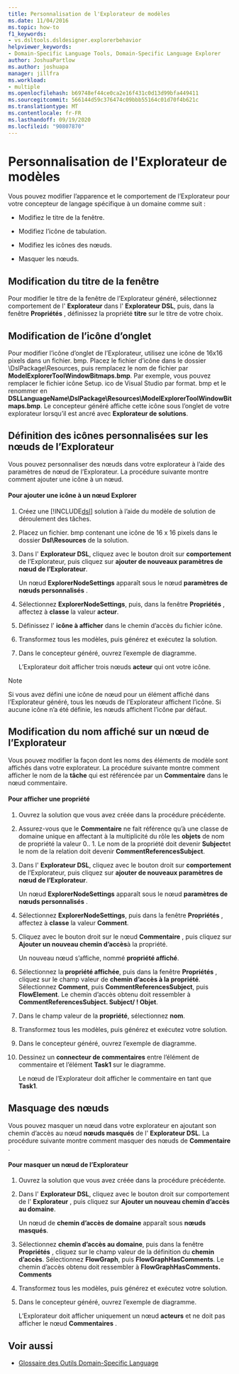 ```yaml
---
title: Personnalisation de l'Explorateur de modèles
ms.date: 11/04/2016
ms.topic: how-to
f1_keywords:
- vs.dsltools.dsldesigner.explorerbehavior
helpviewer_keywords:
- Domain-Specific Language Tools, Domain-Specific Language Explorer
author: JoshuaPartlow
ms.author: joshuapa
manager: jillfra
ms.workload:
- multiple
ms.openlocfilehash: b69748ef44ce0ca2e16f431c0d13d99bfa449411
ms.sourcegitcommit: 566144d59c376474c09bbb55164c01d70f4b621c
ms.translationtype: MT
ms.contentlocale: fr-FR
ms.lasthandoff: 09/19/2020
ms.locfileid: "90807870"
---
```

# <a name="customizing-the-model-explorer"></a>Personnalisation de l'Explorateur de modèles
Vous pouvez modifier l’apparence et le comportement de l’Explorateur pour votre concepteur de langage spécifique à un domaine comme suit :

- Modifiez le titre de la fenêtre.

- Modifiez l’icône de tabulation.

- Modifiez les icônes des nœuds.

- Masquer les nœuds.

## <a name="changing-the-window-title"></a>Modification du titre de la fenêtre
 Pour modifier le titre de la fenêtre de l’Explorateur généré, sélectionnez comportement de l' **Explorateur** dans l' **Explorateur DSL**, puis, dans la fenêtre **Propriétés** , définissez la propriété **titre** sur le titre de votre choix.

## <a name="changing-the-tab-icon"></a>Modification de l’icône d’onglet
 Pour modifier l’icône d’onglet de l’Explorateur, utilisez une icône de 16x16 pixels dans un fichier. bmp. Placez le fichier d’icône dans le dossier \DslPackage\Resources\, puis remplacez le nom de fichier par **ModelExplorerToolWindowBitmaps.bmp**. Par exemple, vous pouvez remplacer le fichier icône Setup. ico de Visual Studio par format. bmp et le renommer en **DSLLanguageName\DslPackage\Resources\ModelExplorerToolWindowBitmaps.bmp**. Le concepteur généré affiche cette icône sous l’onglet de votre explorateur lorsqu’il est ancré avec **Explorateur de solutions**.

## <a name="setting-custom-icons-on-explorer-nodes"></a>Définition des icônes personnalisées sur les nœuds de l’Explorateur
 Vous pouvez personnaliser des nœuds dans votre explorateur à l’aide des paramètres de nœud de l’Explorateur. La procédure suivante montre comment ajouter une icône à un nœud.

#### <a name="to-add-an-icon-to-an-explorer-node"></a>Pour ajouter une icône à un nœud Explorer

1. Créez une [!INCLUDE[dsl](../modeling/includes/dsl_md.md)] solution à l’aide du modèle de solution de déroulement des tâches.

2. Placez un fichier. bmp contenant une icône de 16 x 16 pixels dans le dossier **Dsl\Resources** de la solution.

3. Dans l' **Explorateur DSL**, cliquez avec le bouton droit sur **comportement** de l’Explorateur, puis cliquez sur **ajouter de nouveaux paramètres de nœud de l’Explorateur**.

    Un nœud **ExplorerNodeSettings** apparaît sous le nœud **paramètres de nœuds personnalisés** .

4. Sélectionnez **ExplorerNodeSettings**, puis, dans la fenêtre **Propriétés** , affectez à **classe** la valeur **acteur**.

5. Définissez l' **icône à afficher** dans le chemin d’accès du fichier icône.

6. Transformez tous les modèles, puis générez et exécutez la solution.

7. Dans le concepteur généré, ouvrez l’exemple de diagramme.

    L’Explorateur doit afficher trois nœuds **acteur** qui ont votre icône.

> [!NOTE]
> Si vous avez défini une icône de nœud pour un élément affiché dans l’Explorateur généré, tous les nœuds de l’Explorateur affichent l’icône. Si aucune icône n’a été définie, les nœuds affichent l’icône par défaut.

## <a name="changing-the-name-displayed-on-an-explorer-node"></a>Modification du nom affiché sur un nœud de l’Explorateur
 Vous pouvez modifier la façon dont les noms des éléments de modèle sont affichés dans votre explorateur. La procédure suivante montre comment afficher le nom de la **tâche** qui est référencée par un **Commentaire** dans le nœud commentaire.

#### <a name="to-display-a-property"></a>Pour afficher une propriété

1. Ouvrez la solution que vous avez créée dans la procédure précédente.

2. Assurez-vous que le **Commentaire** ne fait référence qu’à une classe de domaine unique en affectant à la multiplicité du rôle les **objets** de nom de propriété la valeur 0.. 1. Le nom de la propriété doit devenir **Subject**et le nom de la relation doit devenir **CommentReferencesSubject**.

3. Dans l' **Explorateur DSL**, cliquez avec le bouton droit sur **comportement** de l’Explorateur, puis cliquez sur **ajouter de nouveaux paramètres de nœud de l’Explorateur**.

     Un nœud **ExplorerNodeSettings** apparaît sous le nœud **paramètres de nœuds personnalisés** .

4. Sélectionnez **ExplorerNodeSettings**, puis dans la fenêtre **Propriétés** , affectez à **classe** la valeur **Comment**.

5. Cliquez avec le bouton droit sur le nœud **Commentaire** , puis cliquez sur **Ajouter un nouveau chemin d’accès**à la propriété.

     Un nouveau nœud s’affiche, nommé **propriété affiché**.

6. Sélectionnez la **propriété affichée**, puis dans la fenêtre **Propriétés** , cliquez sur le champ valeur de **chemin d’accès à la propriété**. Sélectionnez **Comment**, puis **CommentReferencesSubject**, puis **FlowElement**. Le chemin d’accès obtenu doit ressembler à **CommentReferencesSubject. Subject/ ! Objet**.

7. Dans le champ valeur de la **propriété**, sélectionnez **nom**.

8. Transformez tous les modèles, puis générez et exécutez votre solution.

9. Dans le concepteur généré, ouvrez l’exemple de diagramme.

10. Dessinez un **connecteur de commentaires** entre l’élément de commentaire et l’élément **Task1** sur le diagramme.

     Le nœud de l’Explorateur doit afficher le commentaire en tant que **Task1**.

## <a name="hiding-nodes"></a>Masquage des nœuds
 Vous pouvez masquer un nœud dans votre explorateur en ajoutant son chemin d’accès au nœud **nœuds masqués** de l' **Explorateur DSL**. La procédure suivante montre comment masquer des nœuds de **Commentaire** .

#### <a name="to-hide-an-explorer-node"></a>Pour masquer un nœud de l’Explorateur

1. Ouvrez la solution que vous avez créée dans la procédure précédente.

2. Dans l' **Explorateur DSL**, cliquez avec le bouton droit sur comportement de l' **Explorateur** , puis cliquez sur **Ajouter un nouveau chemin d’accès au domaine**.

     Un nœud de **chemin d’accès de domaine** apparaît sous **nœuds masqués**.

3. Sélectionnez **chemin d’accès au domaine**, puis dans la fenêtre **Propriétés** , cliquez sur le champ valeur de la définition du **chemin d’accès**. Sélectionnez **FlowGraph**, puis **FlowGraphHasComments**. Le chemin d’accès obtenu doit ressembler à **FlowGraphHasComments. Comments**

4. Transformez tous les modèles, puis générez et exécutez votre solution.

5. Dans le concepteur généré, ouvrez l’exemple de diagramme.

     L’Explorateur doit afficher uniquement un nœud **acteurs** et ne doit pas afficher le nœud **Commentaires** .

## <a name="see-also"></a>Voir aussi

- [Glossaire des Outils Domain-Specific Language](/previous-versions/bb126564(v=vs.100))